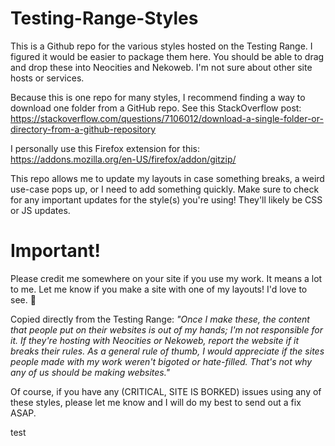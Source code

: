 # Testing-Range-Styles

This is a Github repo for the various styles hosted on the Testing Range. I figured it would be easier to package them here. You should be able to drag and drop these into Neocities and Nekoweb. I'm not sure about other site hosts or services.

Because this is one repo for many styles, I recommend finding a way to download one folder from a GitHub repo. See this StackOverflow post: https://stackoverflow.com/questions/7106012/download-a-single-folder-or-directory-from-a-github-repository

I personally use this Firefox extension for this: https://addons.mozilla.org/en-US/firefox/addon/gitzip/

This repo allows me to update my layouts in case something breaks, a weird use-case pops up, or I need to add something quickly. Make sure to check for any important updates for the style(s) you're using! They'll likely be CSS or JS updates.

# Important!

Please credit me somewhere on your site if you use my work. It means a lot to me. Let me know if you make a site with one of my layouts! I'd love to see. 🥰

Copied directly from the Testing Range: *"Once I make these, the content that people put on their websites is out of my hands; I'm not responsible for it. If they're hosting with Neocities or Nekoweb, report the website if it breaks their rules. As a general rule of thumb, I would appreciate if the sites people made with my work weren't bigoted or hate-filled. That's not why any of us should be making websites."*

Of course, if you have any (CRITICAL, SITE IS BORKED) issues using any of these styles, please let me know and I will do my best to send out a fix ASAP.

test